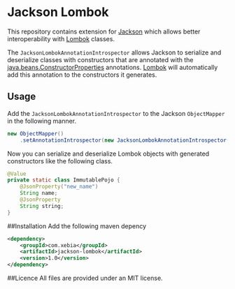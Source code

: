 Jackson Lombok
==================

This repository contains extension for [Jackson][1] which allows better interoperability with [Lombok][3] classes.

The `JacksonLombokAnnotationIntrospector` allows Jackson to serialize and deserialize classes with constructors that are annotated with the [java.beans.ConstructorProperties][2] annotations. [Lombok][3] will automatically add this annotation to the constructors it generates.

## Usage
Add the `JacksonLombokAnnotationIntrospector` to the Jackson `ObjectMapper` in the following manner.

``` java
new ObjectMapper()
    .setAnnotationIntrospector(new JacksonLombokAnnotationIntrospector());
```

Now you can serialize and deserialize Lombok objects with generated constructors like the following class.

``` java
@Value
private static class ImmutablePojo {
    @JsonProperty("new_name")
    String name;
    @JsonProperty
    String string;
}
```

##Installation
Add the following maven depency

``` xml
<dependency>
    <groupId>com.xebia</groupId>
    <artifactId>jackson-lombok</artifactId>
    <version>1.0</version>
</dependency>
```

##Licence
All files are provided under an MIT license.

[1]: http://jackson.codehaus.org/
[2]: http://download.oracle.com/javase/6/docs/api/java/beans/ConstructorProperties.html
[3]: http://projectlombok.org/
